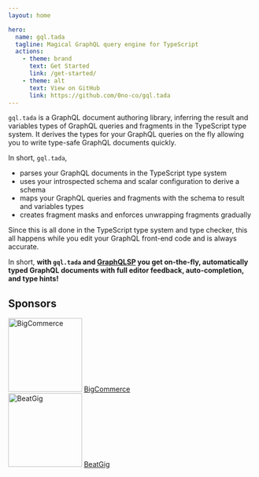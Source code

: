 ```yaml
---
layout: home

hero:
  name: gql.tada
  tagline: Magical GraphQL query engine for TypeScript
  actions:
    - theme: brand
      text: Get Started
      link: /get-started/
    - theme: alt
      text: View on GitHub
      link: https://github.com/0no-co/gql.tada
---
```


`gql.tada` is a GraphQL document authoring library, inferring the result and variables types
of GraphQL queries and fragments in the TypeScript type system. It derives the types for your
GraphQL queries on the fly allowing you to write type-safe GraphQL documents quickly.

In short, `gql.tada`,

- parses your GraphQL documents in the TypeScript type system
- uses your introspected schema and scalar configuration to derive a schema
- maps your GraphQL queries and fragments with the schema to result and variables types
- creates fragment masks and enforces unwrapping fragments gradually

Since this is all done in the TypeScript type system and type checker, this all happens
while you edit your GraphQL front-end code and is always accurate.

In short, **with `gql.tada` and [GraphQLSP](https://github.com/0no-co/graphqlsp) you get on-the-fly, automatically typed GraphQL documents
with full editor feedback, auto-completion, and type hints!**

## Sponsors

<div class="sponsor-item">
  <img src="https://avatars.githubusercontent.com/u/186342?s=200&v=4" width="150" alt="BigCommerce"/>
  <a href="https://bigcommerce.com/">BigCommerce</a>
</div>

<div class="sponsor-item">
  <img src="https://avatars.githubusercontent.com/u/51333382?s=200&v=4" width="150" alt="BeatGig"/>
  <a href="https://beatgig.com/">BeatGig</a>
</div>
